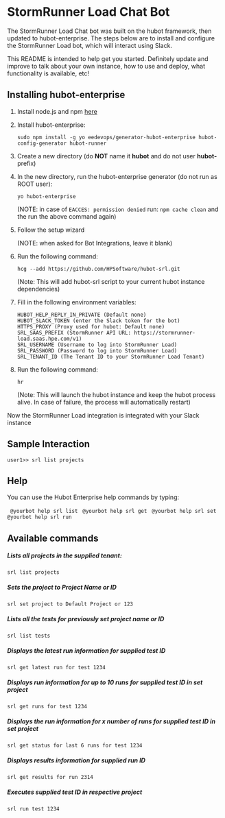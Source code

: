 # StormRunner Load Chat Bot

The StormRunner Load Chat bot was built on the hubot framework, then updated to hubot-enterprise. The steps below are to install and configure the StormRunner Load bot, which will interact using Slack.

This README is intended to help get you started. Definitely update and improve to talk about your own instance, how to use and deploy, what functionality is available, etc!

## Installing hubot-enterprise

1. Install node.js and npm [here](https://nodejs.org/en/download/package-manager/)

2. Install hubot-enterprise:

   `sudo npm install -g yo eedevops/generator-hubot-enterprise hubot-config-generator hubot-runner`

3. Create a new directory (do **NOT** name it **hubot** and do not user **hubot-** prefix)

4. In the new directory, run the hubot-enterprise generator (do not run as ROOT user):

   `yo hubot-enterprise`

   (NOTE: in case of `EACCES: permission denied` run: `npm cache clean` and the run the above command again)

5. Follow the setup wizard

   (NOTE: when asked for Bot Integrations, leave it blank)

6. Run the following command:

    `hcg --add https://github.com/HPSoftware/hubot-srl.git`

   (Note: This will add hubot-srl script to your current hubot instance dependencies)

7. Fill in the following environment variables:
    ```
    HUBOT_HELP_REPLY_IN_PRIVATE (Default none)
    HUBOT_SLACK_TOKEN (enter the Slack token for the bot)
    HTTPS_PROXY (Proxy used for hubot: Default none)
    SRL_SAAS_PREFIX (StormRunner API URL: https://stormrunner-load.saas.hpe.com/v1)
    SRL_USERNAME (Username to log into StormRunner Load)
    SRL_PASSWORD (Password to log into StormRunner Load)
    SRL_TENANT_ID (The Tenant ID to your StormRunner Load Tenant)
    ```

8. Run the following command:

   `hr`

   (Note: This will launch the hubot instance and keep the hubot process alive. In case of failure, the process will automatically restart)

Now the StormRunner Load integration is integrated with your Slack instance

## Sample Interaction
```
user1>> srl list projects
```

## Help
You can use the Hubot Enterprise help commands by typing:

` @yourbot help srl list`
` @yourbot help srl get`
` @yourbot help srl set`
` @yourbot help srl run`

## Available commands

##### Lists all projects in the supplied tenant:
    srl list projects

##### Sets the project to Project Name or ID
    srl set project to Default Project or 123

##### Lists all the tests for previously set project name or ID
    srl list tests

##### Displays the latest run information for supplied test ID
    srl get latest run for test 1234

##### Displays run information for up to 10 runs for supplied test ID in set project
    srl get runs for test 1234

##### Displays the run information for x number of runs for supplied test ID in set project
    srl get status for last 6 runs for test 1234

##### Displays results information for supplied run ID
    srl get results for run 2314

##### Executes supplied test ID in respective project
    srl run test 1234
